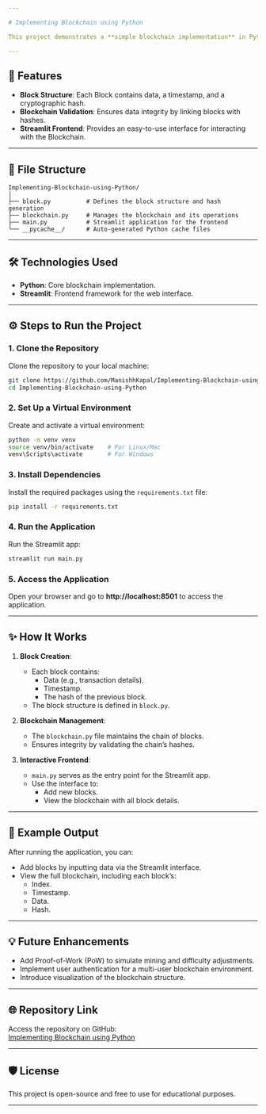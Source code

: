```yaml
---

# Implementing Blockchain using Python

This project demonstrates a **simple blockchain implementation** in Python with a **Streamlit-based frontend**. The project is designed to help you understand how a blockchain works by providing a basic implementation with an interactive web interface.

---
```


## 🚀 Features
- **Block Structure**: Each Block contains data, a timestamp, and a cryptographic hash.
- **Blockchain Validation**: Ensures data integrity by linking blocks with hashes.
- **Streamlit Frontend**: Provides an easy-to-use interface for interacting with the Blockchain.

---

## 📂 File Structure
```
Implementing-Blockchain-using-Python/
│
├── block.py          # Defines the block structure and hash generation
├── blockchain.py     # Manages the blockchain and its operations
├── main.py           # Streamlit application for the frontend
└── __pycache__/      # Auto-generated Python cache files
```

---

## 🛠️ Technologies Used
- **Python**: Core blockchain implementation.
- **Streamlit**: Frontend framework for the web interface.

---

## ⚙️ Steps to Run the Project

### 1. Clone the Repository
Clone the repository to your local machine:
```bash
git clone https://github.com/ManishhKapal/Implementing-Blockchain-using-Python.git
cd Implementing-Blockchain-using-Python
```

### 2. Set Up a Virtual Environment
Create and activate a virtual environment:
```bash
python -m venv venv
source venv/bin/activate    # For Linux/Mac
venv\Scripts\activate       # For Windows
```

### 3. Install Dependencies
Install the required packages using the `requirements.txt` file:
```bash
pip install -r requirements.txt
```

### 4. Run the Application
Run the Streamlit app:
```bash
streamlit run main.py
```

### 5. Access the Application
Open your browser and go to **http://localhost:8501** to access the application.

---

## ✨ How It Works
1. **Block Creation**:
   - Each block contains:
     - Data (e.g., transaction details).
     - Timestamp.
     - The hash of the previous block.
   - The block structure is defined in `block.py`.

2. **Blockchain Management**:
   - The `blockchain.py` file maintains the chain of blocks.
   - Ensures integrity by validating the chain’s hashes.

3. **Interactive Frontend**:
   - `main.py` serves as the entry point for the Streamlit app.
   - Use the interface to:
     - Add new blocks.
     - View the blockchain with all block details.

---

## 📘 Example Output
After running the application, you can:
- Add blocks by inputting data via the Streamlit interface.
- View the full blockchain, including each block’s:
  - Index.
  - Timestamp.
  - Data.
  - Hash.

---

## 💡 Future Enhancements
- Add Proof-of-Work (PoW) to simulate mining and difficulty adjustments.
- Implement user authentication for a multi-user blockchain environment.
- Introduce visualization of the blockchain structure.

---

## 🌐 Repository Link
Access the repository on GitHub:  
[Implementing Blockchain using Python](https://github.com/ManishhKapal/Implementing-Blockchain-using-Python.git)

---

## 🛡️ License
This project is open-source and free to use for educational purposes.

---

